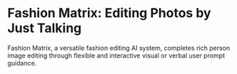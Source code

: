 # Fashion Matrix: Editing Photos by Just Talking
Fashion Matrix, a versatile fashion editing AI system, completes rich person image editing through flexible and interactive visual or verbal user prompt guidance.
